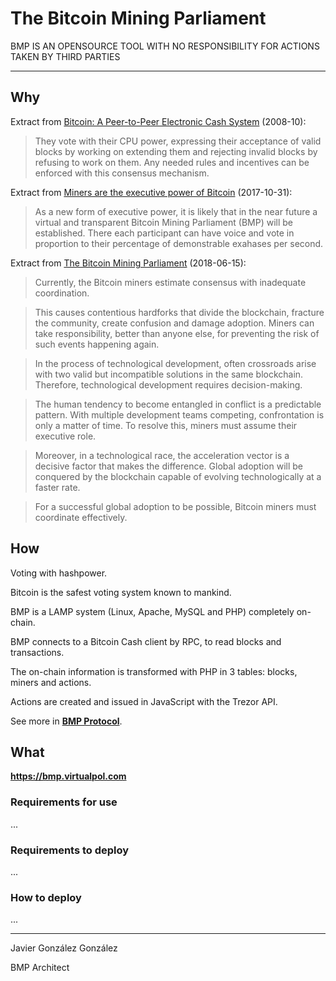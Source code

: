 # The Bitcoin Mining Parliament

BMP IS AN OPENSOURCE TOOL WITH NO RESPONSIBILITY FOR ACTIONS TAKEN BY THIRD PARTIES

------

## Why

Extract from [Bitcoin: A Peer-to-Peer Electronic Cash System](https://www.bitcoin.com/bitcoin.pdf) (2008-10):

> They vote with their CPU power, expressing their acceptance of
valid blocks by working on extending them and rejecting invalid blocks by refusing to work on
them. Any needed rules and incentives can be enforced with this consensus mechanism.


Extract from [Miners are the executive power of Bitcoin](https://virtualpol.com/Miners_are_the_executive_power_of_Bitcoin_EN.pdf) (2017-10-31):

> As a new form of executive power, it is likely that in the near future a virtual and transparent
Bitcoin Mining Parliament (BMP) will be established. There each participant can have voice
and vote in proportion to their percentage of demonstrable exahases per second.

Extract from [The Bitcoin Mining Parliament](https://virtualpol.com/BMP_EN.pdf) (2018-06-15):

> Currently, the Bitcoin miners estimate consensus with inadequate coordination.

> This causes contentious hardforks that divide the blockchain, fracture the community, create
confusion and damage adoption. Miners can take responsibility, better than anyone else, for
preventing the risk of such events happening again.

> In the process of technological development, often crossroads arise with two valid but
incompatible solutions in the same blockchain. Therefore, technological development
requires decision-making.

> The human tendency to become entangled in conflict is a predictable pattern. With multiple
development teams competing, confrontation is only a matter of time. To resolve this, miners
must assume their executive role.

> Moreover, in a technological race, the acceleration vector is a decisive factor that makes the
difference. Global adoption will be conquered by the blockchain capable of evolving
technologically at a faster rate.

> For a successful global adoption to be possible, Bitcoin miners must coordinate effectively.

## How

Voting with hashpower.

Bitcoin is the safest voting system known to mankind.

BMP is a LAMP system (Linux, Apache, MySQL and PHP) completely on-chain.

BMP connects to a Bitcoin Cash client by RPC, to read blocks and transactions. 

The on-chain information is transformed with PHP in 3 tables: blocks, miners and actions.

Actions are created and issued in JavaScript with the Trezor API.

See more in [**BMP Protocol**](https://bmp.virtualpol.com/protocol).

## What

**https://bmp.virtualpol.com**

### Requirements for use

...

### Requirements to deploy

...

### How to deploy

...

---------

Javier González González

BMP Architect
